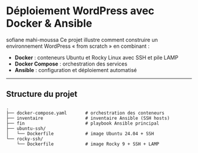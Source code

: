 # Déploiement WordPress avec Docker & Ansible
sofiane mahi-moussa
Ce projet illustre comment construire un environnement WordPress « from scratch » en combinant :

- **Docker** : conteneurs Ubuntu et Rocky Linux avec SSH et pile LAMP  
- **Docker Compose** : orchestration des services  
- **Ansible** : configuration et déploiement automatisé  

---

## Structure du projet

```text
.
├── docker-compose.yaml       # orchestration des conteneurs
├── inventaire                # inventaire Ansible (SSH hosts)
├── fin                       # playbook Ansible principal
├── ubuntu-ssh/
│   └── Dockerfile            # image Ubuntu 24.04 + SSH
└── rocky-ssh/
    └── Dockerfile            # image Rocky 9 + SSH + LAMP
